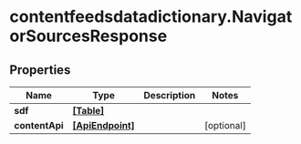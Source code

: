 # contentfeedsdatadictionary.NavigatorSourcesResponse

## Properties

Name | Type | Description | Notes
------------ | ------------- | ------------- | -------------
**sdf** | [**[Table]**](Table.md) |  | 
**contentApi** | [**[ApiEndpoint]**](ApiEndpoint.md) |  | [optional] 


